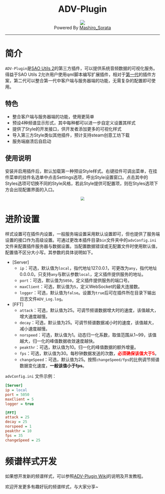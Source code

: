 <div align="center"><h1>ADV-Plugin</h1></div>
<div align="center"><img src="https://p.qlogo.cn/zc_icon/0/0afa95dfc4850ec9539eb0800b61a15016277179577515/0.png"></div>
<div align="center">Powered By <a href="http://mashiros.top">Mashiro_Sorata</a></div>

---

# 简介

`ADV-Plugin`是[SAO Utils 2](http://sao.gpbeta.com/)的第三方插件，可以提供系统音频数据的可视化服务。
得益于SAO Utils 2允许用户使用qml脚本编写扩展插件，相对于[第一代](https://github.com/Mashiro-Sorata/AudioDVServer-Plugin)的插件方案，第二代可以整合第一代中客户端与服务器端的功能，无需复杂的配置即可使用。

## 特色
* 整合客户端与服务器端的功能，使用更简单
* 预设4种频谱显示形式，其中每种都可以进一步自定义设置其样式
* 提供了Style的开发接口，供开发者添加更多的可视化样式
* 导入第三方Style类似其他插件，预计支持steam创意工坊下载
* 服务端崩溃后自启动

## 使用说明

安装并启用插件后，默认加载第一种预设Style样式。右键挂件可调出菜单，在挂件菜单的挂件名选单中点击Settings选项，呼出Style设置窗口。点击其中的Styles选项可切换不同的Style风格，若此Style提供可配置项，则在Styles选项下方会出现配置界面的入口。

<div align="center"><img src="https://s3.bmp.ovh/imgs/2022/04/15/b62270e9dd574622.png" style="zoom:80%;" /></div>

# 进阶设置

样式设置可在插件内设置，一般服务端设置采用默认设置即可，但也提供了服务端设置的接口作为高级设置。可通过更改本插件目录`bin`文件夹中的`advConfig.ini`文件来配置插件服务器与数据设置。当配置数据错误或无配置文件时使用默认值，配置值不区分大小写。其参数的具体说明如下。

- [Server]
  - `ip`：可选，默认值为`local`，指代地址127.0.0.1，可更改为`any`，指代地址0.0.0.0。只支持`any`与默认参数`local`，定义插件提供服务的地址。
  - `port`：可选，默认值为`5050`，定义插件提供服务的端口号。
  - `maxClient`：可选，默认值为`5`，定义WebSocket的最大连接数。
  - `logger`：可选，默认值为`false`。设置为`true`后可在插件所在目录下输出日志文件`ADV_Log.log`。
- [FFT]
  - `attack`：可选，默认值为25。可调节频谱数据增大时的速度，该值越大，增大速度越慢。
  - `decay`：可选，默认值为25。可调节频谱数据减小时的速度，该值越大，减小速度越慢。
  - `norspeed`：可选，默认值为1。动态归一化系数，取值范围从1~99，该值越大，归一化的峰值数据收敛速度越快。
  - `peakthr`：可选，默认值为10。归一化的峰值数据的额外增量。
  - `fps`：可选，默认值为30。每秒钟数据发送的次数，**<font color='red'>必须确保该值大于5</font>**。
  - `changeSpeed`：可选，默认值为25。按照`changeSpeed/fps`的比例调节频谱数据变化速度，**一般该值小于fps**。


`advConfig.ini` 文件示例：
```ini
[Server]
ip = local
port = 5050
maxClient = 5
logger = true

[FFT]
attack = 25
decay = 25
norspeed = 1
peakthr = 10
fps = 35
changeSpeed = 25
```

# 频谱样式开发

如果想开发新的频谱样式，可以参照[ADV-Plugin Wiki](https://nvg.dev/Mashiro_Sorata/ADV-Plugin/wiki)的说明及开发教程。

欢迎开发更多有趣好玩的频谱样式，与大家分享~


